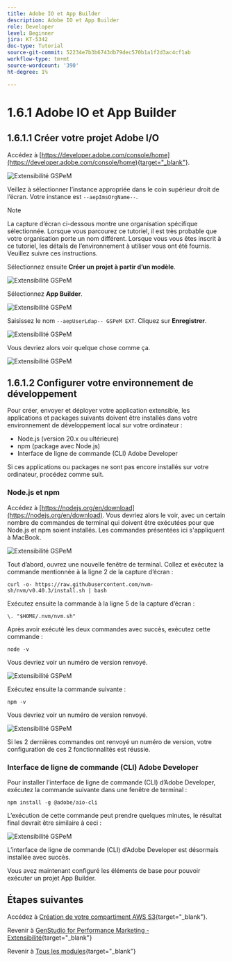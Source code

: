 ```yaml
---
title: Adobe IO et App Builder
description: Adobe IO et App Builder
role: Developer
level: Beginner
jira: KT-5342
doc-type: Tutorial
source-git-commit: 52234e7b3b6743db79dec570b1a1f2d3ac4cf1ab
workflow-type: tm+mt
source-wordcount: '390'
ht-degree: 1%

---
```


# 1.6.1 Adobe IO et App Builder

## 1.6.1.1 Créer votre projet Adobe I/O

Accédez à [https://developer.adobe.com/console/home](https://developer.adobe.com/console/home){target="_blank"}.

![Extensibilité GSPeM](./images/gspemext1.png)

Veillez à sélectionner l’instance appropriée dans le coin supérieur droit de l’écran. Votre instance est `--aepImsOrgName--`.

>[!NOTE]
>
> La capture d’écran ci-dessous montre une organisation spécifique sélectionnée. Lorsque vous parcourez ce tutoriel, il est très probable que votre organisation porte un nom différent. Lorsque vous vous êtes inscrit à ce tutoriel, les détails de l’environnement à utiliser vous ont été fournis. Veuillez suivre ces instructions.

Sélectionnez ensuite **Créer un projet à partir d’un modèle**.

![Extensibilité GSPeM](./images/gspemext2.png)

Sélectionnez **App Builder**.

![Extensibilité GSPeM](./images/gspemext4.png)

Saisissez le nom `--aepUserLdap-- GSPeM EXT`. Cliquez sur **Enregistrer**.

![Extensibilité GSPeM](./images/gspemext5.png)

Vous devriez alors voir quelque chose comme ça.

![Extensibilité GSPeM](./images/gspemext6.png)

## 1.6.1.2 Configurer votre environnement de développement

Pour créer, envoyer et déployer votre application extensible, les applications et packages suivants doivent être installés dans votre environnement de développement local sur votre ordinateur :

- Node.js (version 20.x ou ultérieure)
- npm (package avec Node.js)
- Interface de ligne de commande (CLI) Adobe Developer

Si ces applications ou packages ne sont pas encore installés sur votre ordinateur, procédez comme suit.

### Node.js et npm

Accédez à [https://nodejs.org/en/download](https://nodejs.org/en/download). Vous devriez alors le voir, avec un certain nombre de commandes de terminal qui doivent être exécutées pour que Node.js et npm soient installés. Les commandes présentées ici s&#39;appliquent à MacBook.

![Extensibilité GSPeM](./images/gspemext7.png)

Tout d’abord, ouvrez une nouvelle fenêtre de terminal. Collez et exécutez la commande mentionnée à la ligne 2 de la capture d’écran :

`curl -o- https://raw.githubusercontent.com/nvm-sh/nvm/v0.40.3/install.sh | bash`

Exécutez ensuite la commande à la ligne 5 de la capture d’écran :

`\. "$HOME/.nvm/nvm.sh"`

Après avoir exécuté les deux commandes avec succès, exécutez cette commande :

`node -v`

Vous devriez voir un numéro de version renvoyé.

![Extensibilité GSPeM](./images/gspemext8.png)

Exécutez ensuite la commande suivante :

`npm -v`

Vous devriez voir un numéro de version renvoyé.

![Extensibilité GSPeM](./images/gspemext9.png)

Si les 2 dernières commandes ont renvoyé un numéro de version, votre configuration de ces 2 fonctionnalités est réussie.

### Interface de ligne de commande (CLI) Adobe Developer

Pour installer l’interface de ligne de commande (CLI) d’Adobe Developer, exécutez la commande suivante dans une fenêtre de terminal :

`npm install -g @adobe/aio-cli`

L’exécution de cette commande peut prendre quelques minutes, le résultat final devrait être similaire à ceci :

![Extensibilité GSPeM](./images/gspemext10.png)

L’interface de ligne de commande (CLI) d’Adobe Developer est désormais installée avec succès.

Vous avez maintenant configuré les éléments de base pour pouvoir exécuter un projet App Builder.

## Étapes suivantes

Accédez à [Création de votre compartiment AWS S3](./ex2.md){target="_blank"}.

Revenir à [GenStudio for Performance Marketing - Extensibilité](./genstudioext.md){target="_blank"}

Revenir à [Tous les modules](./../../../overview.md){target="_blank"}
